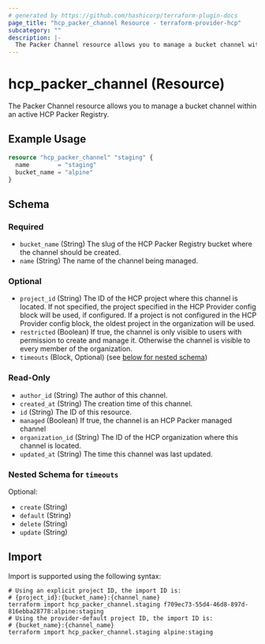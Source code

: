 ```yaml
---
# generated by https://github.com/hashicorp/terraform-plugin-docs
page_title: "hcp_packer_channel Resource - terraform-provider-hcp"
subcategory: ""
description: |-
  The Packer Channel resource allows you to manage a bucket channel within an active HCP Packer Registry.
---
```


# hcp_packer_channel (Resource)

The Packer Channel resource allows you to manage a bucket channel within an active HCP Packer Registry.

## Example Usage

```terraform
resource "hcp_packer_channel" "staging" {
  name        = "staging"
  bucket_name = "alpine"
}
```

<!-- schema generated by tfplugindocs -->
## Schema

### Required

- `bucket_name` (String) The slug of the HCP Packer Registry bucket where the channel should be created.
- `name` (String) The name of the channel being managed.

### Optional

- `project_id` (String) The ID of the HCP project where this channel is located. 
If not specified, the project specified in the HCP Provider config block will be used, if configured.
If a project is not configured in the HCP Provider config block, the oldest project in the organization will be used.
- `restricted` (Boolean) If true, the channel is only visible to users with permission to create and manage it. Otherwise the channel is visible to every member of the organization.
- `timeouts` (Block, Optional) (see [below for nested schema](#nestedblock--timeouts))

### Read-Only

- `author_id` (String) The author of this channel.
- `created_at` (String) The creation time of this channel.
- `id` (String) The ID of this resource.
- `managed` (Boolean) If true, the channel is an HCP Packer managed channel
- `organization_id` (String) The ID of the HCP organization where this channel is located.
- `updated_at` (String) The time this channel was last updated.

<a id="nestedblock--timeouts"></a>
### Nested Schema for `timeouts`

Optional:

- `create` (String)
- `default` (String)
- `delete` (String)
- `update` (String)

## Import

Import is supported using the following syntax:

```shell
# Using an explicit project ID, the import ID is:
# {project_id}:{bucket_name}:{channel_name}
terraform import hcp_packer_channel.staging f709ec73-55d4-46d8-897d-816ebba28778:alpine:staging
# Using the provider-default project ID, the import ID is:
# {bucket_name}:{channel_name}
terraform import hcp_packer_channel.staging alpine:staging
```
